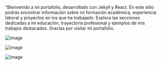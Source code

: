 "Bienvenido a mi portafolio, desarrollado con Jekyll y React. En este sitio podrás encontrar información sobre mi formación académica, experiencia laboral y proyectos en los que he trabajado. Explora 
las secciones dedicadas a mi educación, trayectoria profesional y ejemplos de mis trabajos destacados. Gracias por visitar mi portafolio.

![image](https://github.com/user-attachments/assets/d8088211-60ef-440b-86b7-2fd3103b65fb)

![image](https://github.com/user-attachments/assets/bc5c8d33-eda8-4485-a36f-21eb0c3107fa)

![image](https://github.com/user-attachments/assets/fc901842-3d9a-4420-b897-7af9d32dfc87)


